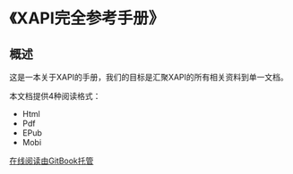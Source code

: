 # 《XAPI完全参考手册》

## 概述

这是一本关于XAPI的手册，我们的目标是汇聚XAPI的所有相关资料到单一文档。

本文档提供4种阅读格式：

* Html
* Pdf
* EPub
* Mobi

[在线阅读由GitBook托管](https://www.gitbook.com/book/kit998/xapi-doc)
